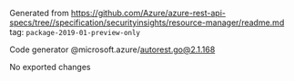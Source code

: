 Generated from https://github.com/Azure/azure-rest-api-specs/tree//specification/securityinsights/resource-manager/readme.md tag: `package-2019-01-preview-only`

Code generator @microsoft.azure/autorest.go@2.1.168

No exported changes